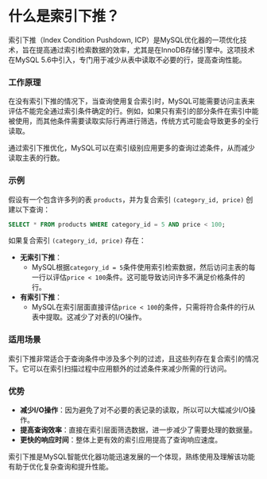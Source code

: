 # 什么是索引下推？

索引下推（Index Condition Pushdown, ICP）是MySQL优化器的一项优化技术，旨在提高通过索引检索数据的效率，尤其是在InnoDB存储引擎中。这项技术在MySQL 5.6中引入，专门用于减少从表中读取不必要的行，提高查询性能。

### 工作原理

在没有索引下推的情况下，当查询使用复合索引时，MySQL可能需要访问主表来评估不能完全通过索引条件确定的行。例如，如果只有索引的部分条件在索引中能被使用，而其他条件需要读取实际行再进行筛选，传统方式可能会导致更多的全行读取。

通过索引下推优化，MySQL可以在索引级别应用更多的查询过滤条件，从而减少读取主表的行数。

### 示例

假设有一个包含许多列的表 `products`，并为复合索引 `(category_id, price)` 创建以下查询：

```sql
SELECT * FROM products WHERE category_id = 5 AND price < 100;
```

如果复合索引 `(category_id, price)` 存在：

+ **无索引下推**：
  + MySQL根据`category_id = 5`条件使用索引检索数据，然后访问主表的每一行以评估`price < 100`条件。这可能导致访问许多不满足价格条件的行。
+ **有索引下推**：
  + MySQL在索引层面直接评估`price < 100`的条件，只需将符合条件的行从表中提取。这减少了对表的I/O操作。

### 适用场景

索引下推非常适合于查询条件中涉及多个列的过滤，且这些列存在复合索引的情况下。它可以在索引扫描过程中应用额外的过滤条件来减少所需的行访问。

### 优势

+ **减少I/O操作**：因为避免了对不必要的表记录的读取，所以可以大幅减少I/O操作。
+ **提高查询效率**：直接在索引层面筛选数据，进一步减少了需要处理的数据量。
+ **更快的响应时间**：整体上更有效的索引应用提高了查询响应速度。

索引下推是MySQL智能优化器功能迅速发展的一个体现，熟练使用及理解该功能有助于优化复杂查询和提升性能。
